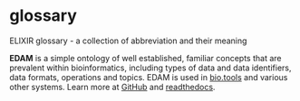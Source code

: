# glossary
ELIXIR glossary - a collection of abbreviation and their meaning

**EDAM** is a simple ontology of well established, familiar concepts that are prevalent within bioinformatics, including types of data and data identifiers, data formats, operations and topics.  EDAM is used in [bio.tools](https://bio.tools) and various other systems.  Learn more at [GitHub](https://github.com/edamontology/edamontology/) and [readthedocs](https://https://edamontologydocs.readthedocs.io/en/latest/).
